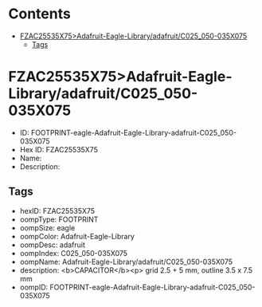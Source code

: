 



Contents
========

* [FZAC25535X75>Adafruit-Eagle-Library/adafruit/C025_050-035X075](#fzac25535x75adafruit-eagle-libraryadafruitc025_050-035x075)
	* [Tags](#tags)

# FZAC25535X75>Adafruit-Eagle-Library/adafruit/C025_050-035X075

- ID: FOOTPRINT-eagle-Adafruit-Eagle-Library-adafruit-C025_050-035X075
- Hex ID: FZAC25535X75
- Name: 
- Description: 

## Tags

- hexID: FZAC25535X75
- oompType: FOOTPRINT
- oompSize: eagle
- oompColor: Adafruit-Eagle-Library
- oompDesc: adafruit
- oompIndex: C025_050-035X075
- oompName: Adafruit-Eagle-Library/adafruit/C025_050-035X075
- description: &lt;b&gt;CAPACITOR&lt;/b&gt;&lt;p&gt;
grid 2.5 + 5 mm, outline 3.5 x 7.5 mm
- oompID: FOOTPRINT-eagle-Adafruit-Eagle-Library-adafruit-C025_050-035X075
